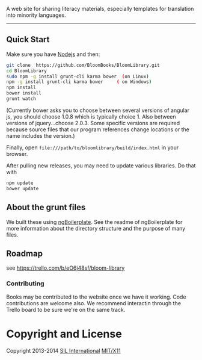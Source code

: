 A web site for sharing literacy materials, especially templates for translation into minority languages.

***

## Quick Start

Make sure you have [Nodejs](http://nodejs.org/download/) and then:

```sh
git clone  https://github.com/BloomBooks/BloomLibrary.git
cd BloomLibrary
sudo npm -g install grunt-cli karma bower  (on Linux)
npm -g install grunt-cli karma bower     ( on Windows)
npm install
bower install
grunt watch
```

(Currently bower asks you to choose between several versions of angular js,
you should choose 1.0.8 which is typically choice 1.
Also between versions of jquery...choose 2.0.3.
Some specific versions are required because source files that our program
references change locations or the name includes the version.)

Finally, open `file:///path/to/bloomlibrary/build/index.html` in your browser.

After pulling new releases, you may need to update various libraries. Do that with


```sh
npm update
bower update
```

## About the grunt files

We built these using [ngBoilerplate](https://github.com/ngbp/ngbp). See the readme of ngBoilerplate for more information about the directory structure and the purpose of many files.

## Roadmap

see https://trello.com/b/eO6j48sf/bloom-library

### Contributing

Books may be contributed to the website once we have it working. Code contributions are welcome also.
We recommend interactin through the Trello board to be sure we're on the same track.

Copyright and License
=======
Copyright 2013-2014 [SIL International](http://sil.org)
[MIT/X11](http://sil.mit-license.org/)


